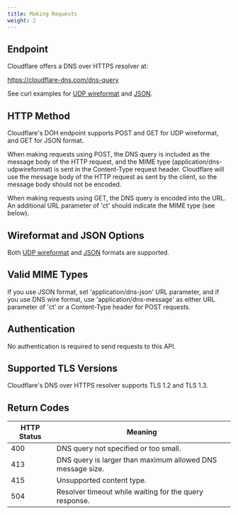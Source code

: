 ```yaml
---
title: Making Requests
weight: 2
---
```


## Endpoint

Cloudflare offers a DNS over HTTPS resolver at:

https://cloudflare-dns.com/dns-query

See curl examples for [UDP wireformat](https://developers.cloudflare.com/1.1.1.1/dns-over-https/wireformat/) and [JSON](https://developers.cloudflare.com/1.1.1.1/dns-over-https/json-format/).

## HTTP Method

Cloudflare's DOH endpoint supports POST and GET for UDP wireformat, and GET for JSON format.

When making requests using POST, the DNS query is included as the message body of the HTTP request, and the MIME type (application/dns-udpwireformat) is sent in the Content-Type request header. Cloudflare will use the message body of the HTTP request as sent by the client, so the message body should not be encoded.

When making requests using GET, the DNS query is encoded into the URL. An additional URL parameter of 'ct' should indicate the MIME type (see below).

## Wireformat and JSON Options

Both [UDP wireformat](https://developers.cloudflare.com/1.1.1.1/dns-over-https/wireformat/) and [JSON](https://developers.cloudflare.com/1.1.1.1/dns-over-https/json-format/) formats are supported.

## Valid MIME Types

If you use JSON format, set 'application/dns-json' URL parameter, and if you use DNS wire format, use 'application/dns-message' as either URL parameter of 'ct' or a Content-Type header for POST requests.

## Authentication

No authentication is required to send requests to this API.

## Supported TLS Versions

Cloudflare's DNS over HTTPS resolver supports TLS 1.2 and TLS 1.3.

## Return Codes

HTTP Status | Meaning
------------|-----------
400         | DNS query not specified or too small.
413         | DNS query is larger than maximum allowed DNS message size.
415         | Unsupported content type.
504         | Resolver timeout while waiting for the query response.
